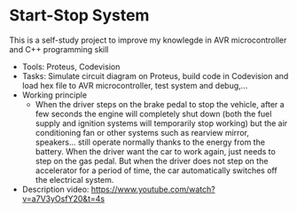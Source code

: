 # Start-Stop System
This is a self-study project to improve my knowlegde in AVR microcontroller and C++ programming skill
+ Tools: Proteus, Codevision
+ Tasks: Simulate circuit diagram on Proteus, build code in Codevision and load hex file to AVR microcontroller, test system and debug,...
+ Working principle
  - When the driver steps on the brake pedal to stop the vehicle, after a few seconds the engine will completely shut down (both the fuel supply and ignition systems will temporarily stop working) but the air conditioning fan or other systems such as rearview mirror, speakers... still operate normally thanks to the energy from the battery. When the driver want the car to work again, just needs to step on the gas pedal. But when the driver does not step on the accelerator for a period of time, the car automatically switches off the electrical system.
+ Description video: https://www.youtube.com/watch?v=a7V3yOsfY20&t=4s
  


